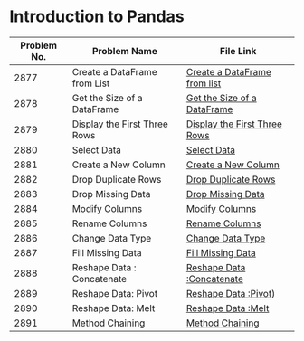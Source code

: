 # Introduction to Pandas 

| Problem No. | Problem Name                  | File Link                       | 
|-------------|--------------------------------|----------------------------------|
| 2877        | Create a DataFrame from List   | [Create a DataFrame from list](https://leetcode.com/problems/create-a-dataframe-from-list/) |
| 2878        | Get the Size of a DataFrame    | [Get the Size of a DataFrame](https://leetcode.com/problems/get-the-size-of-a-dataframe?envType=study-plan-v2&envId=introduction-to-pandas&lang=pythondata)  | 
| 2879        | Display the First Three Rows   | [Display the First Three Rows](https://leetcode.com/problems/display-the-first-three-rows?envType=study-plan-v2&envId=introduction-to-pandas&lang=pythondata)
| 2880        | Select Data                    | [Select Data](   https://leetcode.com/problems/select-data?envType=study-plan-v2&envId=introduction-to-pandas&lang=pythondata)         | 
| 2881        | Create a New Column            | [Create a New Column]( https://leetcode.com/problems/create-a-new-column?envType=study-plan-v2&envId=introduction-to-pandas&lang=pythondata)        | 
| 2882        | Drop Duplicate Rows            | [Drop Duplicate Rows]( https://leetcode.com/problems/drop-duplicate-rows?envType=study-plan-v2&envId=introduction-to-pandas&lang=pythondata)         | 
| 2883        | Drop Missing Data              | [Drop Missing Data]( https://leetcode.com/problems/drop-missing-data?envType=study-plan-v2&envId=introduction-to-pandas&lang=pythondata)            |
| 2884        | Modify Columns                 | [Modify Columns](https://leetcode.com/problems/modify-columns?envType=study-plan-v2&envId=introduction-to-pandas&lang=pythondata)            |
| 2885        | Rename Columns                 | [Rename Columns](https://leetcode.com/problems/rename-columns?envType=study-plan-v2&envId=introduction-to-pandas&lang=pythondata)           | 
| 2886        | Change Data Type               | [Change Data Type](https://leetcode.com/problems/change-data-type?envType=study-plan-v2&envId=introduction-to-pandas&lang=pythondata)             | 
| 2887        | Fill Missing Data              | [Fill Missing Data](https://leetcode.com/problems/fill-missing-data?envType=study-plan-v2&envId=introduction-to-pandas&lang=pythondata)      |
| 2888        | Reshape Data : Concatenate            | [Reshape Data :Concatenate](https://leetcode.com/problems/reshape-data-concatenate?envType=study-plan-v2&envId=introduction-to-pandas&lang=pythondata)      |
| 2889      | Reshape Data: Pivot             | [Reshape Data :Pivot](https://leetcode.com/problems/reshape-data-pivot?envType=study-plan-v2&envId=introduction-to-pandas&lang=pythondata))      |
| 2890        | Reshape Data: Melt             | [Reshape Data :Melt](https://leetcode.com/problems/reshape-data-pivot?envType=study-plan-v2&envId=introduction-to-pandas&lang=pythondata)     |
| 2891      | Method Chaining             | [Method Chaining](https://leetcode.com/problems/reshape-data-pivot?envType=study-plan-v2&envId=introduction-to-pandas&lang=pythondata)      |
